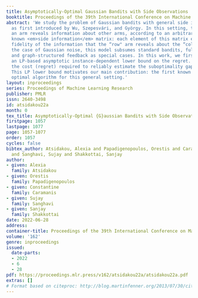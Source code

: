 ```yaml
---
title: Asymptotically-Optimal Gaussian Bandits with Side Observations
booktitle: Proceedings of the 39th International Conference on Machine Learning
abstract: 'We study the problem of Gaussian bandits with general side information,
  as first introduced by Wu, Szepesvári, and György. In this setting, the play of
  an arm reveals information about other arms, according to an arbitrary <em>a priori</em>
  known <em>side information</em> matrix: each element of this matrix encodes the
  fidelity of the information that the “row" arm reveals about the “column" arm. In
  the case of Gaussian noise, this model subsumes standard bandits, full-feedback,
  and graph-structured feedback as special cases. In this work, we first construct
  an LP-based asymptotic instance-dependent lower bound on the regret. The LP optimizes
  the cost (regret) required to reliably estimate the suboptimality gap of each arm.
  This LP lower bound motivates our main contribution: the first known asymptotically
  optimal algorithm for this general setting.'
layout: inproceedings
series: Proceedings of Machine Learning Research
publisher: PMLR
issn: 2640-3498
id: atsidakou22a
month: 0
tex_title: Asymptotically-Optimal {G}aussian Bandits with Side Observations
firstpage: 1057
lastpage: 1077
page: 1057-1077
order: 1057
cycles: false
bibtex_author: Atsidakou, Alexia and Papadigenopoulos, Orestis and Caramanis, Constantine
  and Sanghavi, Sujay and Shakkottai, Sanjay
author:
- given: Alexia
  family: Atsidakou
- given: Orestis
  family: Papadigenopoulos
- given: Constantine
  family: Caramanis
- given: Sujay
  family: Sanghavi
- given: Sanjay
  family: Shakkottai
date: 2022-06-28
address:
container-title: Proceedings of the 39th International Conference on Machine Learning
volume: '162'
genre: inproceedings
issued:
  date-parts:
  - 2022
  - 6
  - 28
pdf: https://proceedings.mlr.press/v162/atsidakou22a/atsidakou22a.pdf
extras: []
# Format based on citeproc: http://blog.martinfenner.org/2013/07/30/citeproc-yaml-for-bibliographies/
---
```

